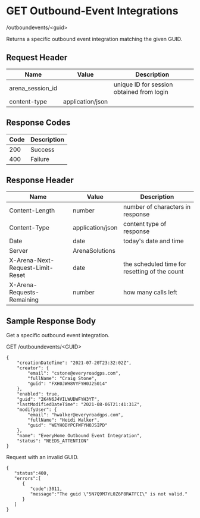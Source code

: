 # GET Outbound-Event Integrations
/outboundevents/&lt;guid&gt;

Returns a specific outbound event integration  matching the given GUID.

## Request Header

| Name  | Value  | Description  |
|  --- |  --- |  --- | 
| arena_session_id  |   | unique ID for session obtained from login  |
| content-type  | application/json  |   |

## Response Codes

| Code  | Description  |
|  --- |  --- | 
| 200  | Success  |
| 400  | Failure  |

## Response Header

| Name  | Value  | Description  |
|  --- |  --- |  --- | 
| Content-Length  | number  | number of characters in response  |
| Content-Type  | application/json  | content type of response  |
| Date  | date  | today's date and time  |
| Server  | ArenaSolutions  |   |
| X-Arena-Next-Request-Limit-Reset   | date  | the scheduled time for resetting of the count  |
| X-Arena-Requests-Remaining   | number  | how many calls left  |

## Sample Response Body
Get a specific outbound event integration.

GET /outboundevents/&lt;GUID&gt;

```
{
    "creationDateTime": "2021-07-20T23:32:02Z",
    "creator": {
        "email": "cstone@everyroadgps.com",
        "fullName": "Craig Stone",
        "guid": "FXH0JWH8VYFYH0J25014"
    },
    "enabled": true,
    "guid": "2K4N6J4VILWUDWFYH3YT",
    "lastModifiedDateTime": "2021-08-06T21:41:31Z",
    "modifyUser": {
        "email": "hwalker@everyroadgps.com",
        "fullName": "Heidi Walker",
        "guid": "WEYH0DYPCFWFYH0JSIPD"
    },
    "name": "EveryHome Outbound Event Integration",
    "status": "NEEDS_ATTENTION"
}
```
Request with an invalid GUID.

```
{  
   "status":400,
   "errors":[  
      {  
         "code":3011,
         "message":"The guid \"5N7Q9M7YL0Z6P8RATFCI\" is not valid."
      }
   ]
}
```
